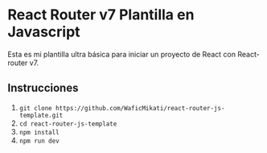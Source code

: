 # React Router v7 Plantilla en Javascript

Esta es mi plantilla ultra básica para iniciar un proyecto de React con React-router v7.

## Instrucciones

1. `git clone https://github.com/WaficMikati/react-router-js-template.git`
2. `cd react-router-js-template`
3. `npm install`
4. `npm run dev`
